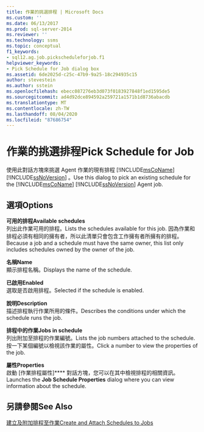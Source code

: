 ```yaml
---
title: 作業的挑選排程 | Microsoft Docs
ms.custom: ''
ms.date: 06/13/2017
ms.prod: sql-server-2014
ms.reviewer: ''
ms.technology: ssms
ms.topic: conceptual
f1_keywords:
- sql12.ag.job.pickscheduleforjob.f1
helpviewer_keywords:
- Pick Schedule for Job dialog box
ms.assetid: 6de2025d-c25c-47b9-9a25-18c294935c15
author: stevestein
ms.author: sstein
ms.openlocfilehash: ebecc087276eb3d073f0183927848f1ed1595de5
ms.sourcegitcommit: ad4d92dce894592a259721a1571b1d8736abacdb
ms.translationtype: MT
ms.contentlocale: zh-TW
ms.lasthandoff: 08/04/2020
ms.locfileid: "87686754"
---
```

# <a name="pick-schedule-for-job"></a><span data-ttu-id="d00b4-102">作業的挑選排程</span><span class="sxs-lookup"><span data-stu-id="d00b4-102">Pick Schedule for Job</span></span>
  <span data-ttu-id="d00b4-103">使用此對話方塊來挑選 Agent 作業的現有排程 [!INCLUDE[msCoName](../../includes/msconame-md.md)] [!INCLUDE[ssNoVersion](../../includes/ssnoversion-md.md)] 。</span><span class="sxs-lookup"><span data-stu-id="d00b4-103">Use this dialog to pick an existing schedule for the [!INCLUDE[msCoName](../../includes/msconame-md.md)] [!INCLUDE[ssNoVersion](../../includes/ssnoversion-md.md)] Agent job.</span></span>  
  
## <a name="options"></a><span data-ttu-id="d00b4-104">選項</span><span class="sxs-lookup"><span data-stu-id="d00b4-104">Options</span></span>  
 <span data-ttu-id="d00b4-105">**可用的排程**</span><span class="sxs-lookup"><span data-stu-id="d00b4-105">**Available schedules**</span></span>  
 <span data-ttu-id="d00b4-106">列出此作業可用的排程。</span><span class="sxs-lookup"><span data-stu-id="d00b4-106">Lists the schedules available for this job.</span></span> <span data-ttu-id="d00b4-107">因為作業和排程必須有相同的擁有者，所以此清單只會包含工作擁有者所擁有的排程。</span><span class="sxs-lookup"><span data-stu-id="d00b4-107">Because a job and a schedule must have the same owner, this list only includes schedules owned by the owner of the job.</span></span>  
  
 <span data-ttu-id="d00b4-108">**名稱**</span><span class="sxs-lookup"><span data-stu-id="d00b4-108">**Name**</span></span>  
 <span data-ttu-id="d00b4-109">顯示排程名稱。</span><span class="sxs-lookup"><span data-stu-id="d00b4-109">Displays the name of the schedule.</span></span>  
  
 <span data-ttu-id="d00b4-110">**已啟用**</span><span class="sxs-lookup"><span data-stu-id="d00b4-110">**Enabled**</span></span>  
 <span data-ttu-id="d00b4-111">選取是否啟用排程。</span><span class="sxs-lookup"><span data-stu-id="d00b4-111">Selected if the schedule is enabled.</span></span>  
  
 <span data-ttu-id="d00b4-112">**說明**</span><span class="sxs-lookup"><span data-stu-id="d00b4-112">**Description**</span></span>  
 <span data-ttu-id="d00b4-113">描述排程執行作業所用的條件。</span><span class="sxs-lookup"><span data-stu-id="d00b4-113">Describes the conditions under which the schedule runs the job.</span></span>  
  
 <span data-ttu-id="d00b4-114">**排程中的作業**</span><span class="sxs-lookup"><span data-stu-id="d00b4-114">**Jobs in schedule**</span></span>  
 <span data-ttu-id="d00b4-115">列出附加至排程的作業編號。</span><span class="sxs-lookup"><span data-stu-id="d00b4-115">Lists the job numbers attached to the schedule.</span></span> <span data-ttu-id="d00b4-116">按一下某個編號以檢視該作業的屬性。</span><span class="sxs-lookup"><span data-stu-id="d00b4-116">Click a number to view the properties of the job.</span></span>  
  
 <span data-ttu-id="d00b4-117">**屬性**</span><span class="sxs-lookup"><span data-stu-id="d00b4-117">**Properties**</span></span>  
 <span data-ttu-id="d00b4-118">啟動 [作業排程屬性]\*\*\*\* 對話方塊，您可以在其中檢視排程的相關資訊。</span><span class="sxs-lookup"><span data-stu-id="d00b4-118">Launches the **Job Schedule Properties** dialog where you can view information about the schedule.</span></span>  
  
## <a name="see-also"></a><span data-ttu-id="d00b4-119">另請參閱</span><span class="sxs-lookup"><span data-stu-id="d00b4-119">See Also</span></span>  
 [<span data-ttu-id="d00b4-120">建立及附加排程至作業</span><span class="sxs-lookup"><span data-stu-id="d00b4-120">Create and Attach Schedules to Jobs</span></span>](create-and-attach-schedules-to-jobs.md)  
  
  
